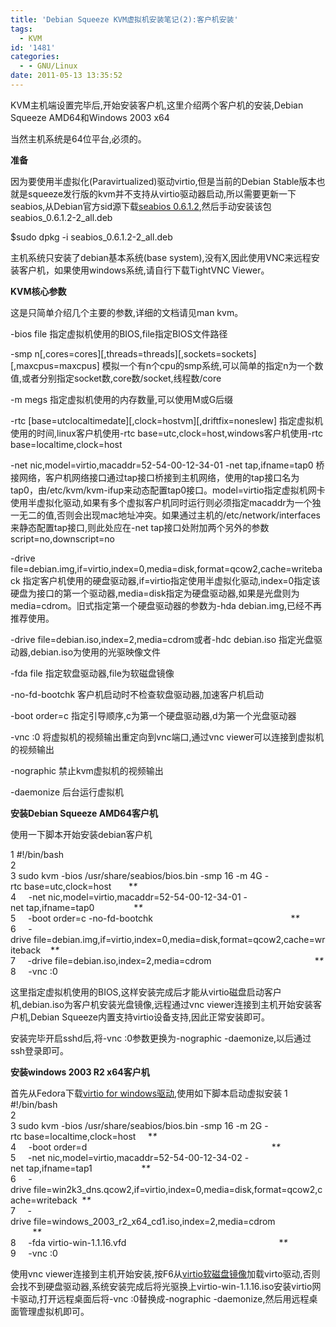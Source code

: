 ```yaml
---
title: 'Debian Squeeze KVM虚拟机安装笔记(2):客户机安装'
tags:
  - KVM
id: '1481'
categories:
  - - GNU/Linux
date: 2011-05-13 13:35:52
---
```


KVM主机端设置完毕后,开始安装客户机,这里介绍两个客户机的安装,Debian Squeeze AMD64和Windows 2003 x64
<!-- more -->
当然主机系统是64位平台,必须的。

**准备**

因为要使用半虚拟化(Paravirtualized)驱动virtio,但是当前的Debian Stable版本也就是squeeze发行版的kvm并不支持从virtio驱动器启动,所以需要更新一下seabios,从Debian官方sid源下载[seabios 0.6.1.2](http://ftp.us.debian.org/debian/pool/main/s/seabios/seabios_0.6.1.2-2_all.deb),然后手动安装该包 seabios_0.6.1.2-2_all.deb

$sudo dpkg -i seabios_0.6.1.2-2_all.deb

主机系统只安装了debian基本系统(base system),没有X,因此使用VNC来远程安装客户机，如果使用windows系统,请自行下载TightVNC Viewer。

**KVM核心参数**

这是只简单介绍几个主要的参数,详细的文档请见man kvm。

-bios file 
指定虚拟机使用的BIOS,file指定BIOS文件路径

-smp n\[,cores=cores\]\[,threads=threads\]\[,sockets=sockets\]\[,maxcpus=maxcpus\]
模拟一个有n个cpu的smp系统,可以简单的指定n为一个数值,或者分别指定socket数,core数/socket,线程数/core

-m megs
指定虚拟机使用的内存数量,可以使用M或G后缀

-rtc \[base=utclocaltimedate\]\[,clock=hostvm\]\[,driftfix=noneslew\]
指定虚拟机使用的时间,linux客户机使用-rtc base=utc,clock=host,windows客户机使用-rtc base=localtime,clock=host

-net nic,model=virtio,macaddr=52-54-00-12-34-01 -net tap,ifname=tap0
桥接网络，客户机网络接口通过tap接口桥接到主机网络，使用的tap接口名为tap0，由/etc/kvm/kvm-ifup来动态配置tap0接口。model=virtio指定虚拟机网卡使用半虚拟化驱动,如果有多个虚拟客户机同时运行则必须指定macaddr为一个独一无二的值,否则会出现mac地址冲突。如果通过主机的/etc/network/interfaces来静态配置tap接口,则此处应在-net tap接口处附加两个另外的参数script=no,downscript=no

-drive file=debian.img,if=virtio,index=0,media=disk,format=qcow2,cache=writeback
指定客户机使用的硬盘驱动器,if=virtio指定使用半虚拟化驱动,index=0指定该硬盘为接口的第一个驱动器,media=disk指定为硬盘驱动器,如果是光盘则为media=cdrom。旧式指定第一个硬盘驱动器的参数为-hda debian.img,已经不再推荐使用。

-drive file=debian.iso,index=2,media=cdrom或者-hdc debian.iso
指定光盘驱动器,debian.iso为使用的光驱映像文件

-fda file
指定软盘驱动器,file为软磁盘镜像 

-no-fd-bootchk
客户机启动时不检查软盘驱动器,加速客户机启动

-boot order=c
指定引导顺序,c为第一个硬盘驱动器,d为第一个光盘驱动器

-vnc :0
将虚拟机的视频输出重定向到vnc端口,通过vnc viewer可以连接到虚拟机的视频输出

-nographic
禁止kvm虚拟机的视频输出

-daemonize
后台运行虚拟机

**安装Debian Squeeze AMD64客户机**

使用一下脚本开始安装debian客户机

1 #!/bin/bash  
2   
3 sudo kvm \-bios /usr/share/seabios/bios.bin \-smp 16 \-m 4G \-rtc base\=utc,clock\=host       **\**  
4     \-net nic,model\=virtio,macaddr\=52-54-00-12-34-01 \-net tap,ifname\=tap0                **\**  
5     \-boot order\=c \-no-fd-bootchk                                                        **\**  
6     \-drive file\=debian.img,if\=virtio,index\=0,media\=disk,format\=qcow2,cache\=writeback    **\**  
7     \-drive file\=debian.iso,index\=2,media\=cdrom                                          **\**  
8     \-vnc :0  

这里指定虚拟机使用的BIOS,这样安装完成后才能从virtio磁盘启动客户机,debian.iso为客户机安装光盘镜像,远程通过vnc viewer连接到主机开始安装客户机,Debian Squeeze内置支持virtio设备支持,因此正常安装即可。

安装完毕开启sshd后,将-vnc :0参数更换为-nographic -daemonize,以后通过ssh登录即可。

**安装windows 2003 R2 x64客户机**

首先从Fedora下载[virtio for windows驱动](http://alt.fedoraproject.org/pub/alt/virtio-win/latest/images/bin/),使用如下脚本启动虚拟安装
1 #!/bin/bash  
2   
3 sudo kvm \-bios /usr/share/seabios/bios.bin \-smp 16 \-m 2G \-rtc base\=localtime,clock\=host     **\**  
4     \-boot order\=d                                                                           **\**  
5     \-net nic,model\=virtio,macaddr\=52-54-00-12-34-02 \-net tap,ifname\=tap1                    **\**  
6     \-drive file\=win2k3_dns.qcow2,if\=virtio,index\=0,media\=disk,format\=qcow2,cache\=writeback  **\**  
7     \-drive file\=windows_2003_r2_x64_cd1.iso,index\=2,media\=cdrom                             **\**  
8     \-fda virtio-win\-1.1.16.vfd                                                              **\**  
9     \-vnc :0   

使用vnc viewer连接到主机开始安装,按F6从[virtio软磁盘镜像](/downloads/virtio-win-1.1.16.vfd)加载virto驱动,否则会找不到硬盘驱动器,系统安装完成后将光驱换上virtio-win-1.1.16.iso安装virtio网卡驱动,打开远程桌面后将-vnc :0替换成-nographic -daemonize,然后用远程桌面管理虚拟机即可。